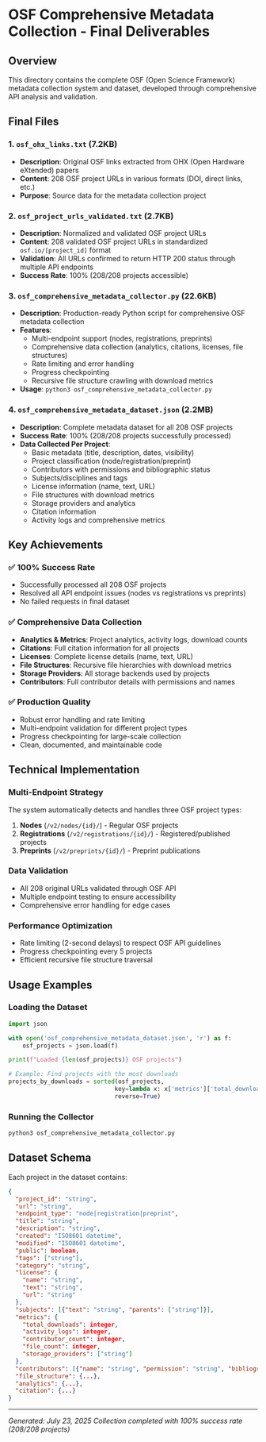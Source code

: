 # OSF Comprehensive Metadata Collection - Final Deliverables

## Overview
This directory contains the complete OSF (Open Science Framework) metadata collection system and dataset, developed through comprehensive API analysis and validation.

## Final Files

### 1. `osf_ohx_links.txt` (7.2KB)
- **Description**: Original OSF links extracted from OHX (Open Hardware eXtended) papers
- **Content**: 208 OSF project URLs in various formats (DOI, direct links, etc.)
- **Purpose**: Source data for the metadata collection project

### 2. `osf_project_urls_validated.txt` (2.7KB)
- **Description**: Normalized and validated OSF project URLs
- **Content**: 208 validated OSF project URLs in standardized `osf.io/[project_id]` format
- **Validation**: All URLs confirmed to return HTTP 200 status through multiple API endpoints
- **Success Rate**: 100% (208/208 projects accessible)

### 3. `osf_comprehensive_metadata_collector.py` (22.6KB)
- **Description**: Production-ready Python script for comprehensive OSF metadata collection
- **Features**:
  - Multi-endpoint support (nodes, registrations, preprints)
  - Comprehensive data collection (analytics, citations, licenses, file structures)
  - Rate limiting and error handling
  - Progress checkpointing
  - Recursive file structure crawling with download metrics
- **Usage**: `python3 osf_comprehensive_metadata_collector.py`

### 4. `osf_comprehensive_metadata_dataset.json` (2.2MB)
- **Description**: Complete metadata dataset for all 208 OSF projects
- **Success Rate**: 100% (208/208 projects successfully processed)
- **Data Collected Per Project**:
  - Basic metadata (title, description, dates, visibility)
  - Project classification (node/registration/preprint)
  - Contributors with permissions and bibliographic status
  - Subjects/disciplines and tags
  - License information (name, text, URL)
  - File structures with download metrics
  - Storage providers and analytics
  - Citation information
  - Activity logs and comprehensive metrics

## Key Achievements

### ✅ 100% Success Rate
- Successfully processed all 208 OSF projects
- Resolved all API endpoint issues (nodes vs registrations vs preprints)
- No failed requests in final dataset

### ✅ Comprehensive Data Collection
- **Analytics & Metrics**: Project analytics, activity logs, download counts
- **Citations**: Full citation information for all projects
- **Licenses**: Complete license details (name, text, URL)
- **File Structures**: Recursive file hierarchies with download metrics
- **Storage Providers**: All storage backends used by projects
- **Contributors**: Full contributor details with permissions and names

### ✅ Production Quality
- Robust error handling and rate limiting
- Multi-endpoint validation for different project types
- Progress checkpointing for large-scale collection
- Clean, documented, and maintainable code

## Technical Implementation

### Multi-Endpoint Strategy
The system automatically detects and handles three OSF project types:
1. **Nodes** (`/v2/nodes/{id}/`) - Regular OSF projects
2. **Registrations** (`/v2/registrations/{id}/`) - Registered/published projects  
3. **Preprints** (`/v2/preprints/{id}/`) - Preprint publications

### Data Validation
- All 208 original URLs validated through OSF API
- Multiple endpoint testing to ensure accessibility
- Comprehensive error handling for edge cases

### Performance Optimization
- Rate limiting (2-second delays) to respect OSF API guidelines
- Progress checkpointing every 5 projects
- Efficient recursive file structure traversal

## Usage Examples

### Loading the Dataset
```python
import json

with open('osf_comprehensive_metadata_dataset.json', 'r') as f:
    osf_projects = json.load(f)

print(f"Loaded {len(osf_projects)} OSF projects")

# Example: Find projects with the most downloads
projects_by_downloads = sorted(osf_projects, 
                              key=lambda x: x['metrics']['total_downloads'], 
                              reverse=True)
```

### Running the Collector
```bash
python3 osf_comprehensive_metadata_collector.py
```

## Dataset Schema
Each project in the dataset contains:
```json
{
  "project_id": "string",
  "url": "string", 
  "endpoint_type": "node|registration|preprint",
  "title": "string",
  "description": "string",
  "created": "ISO8601 datetime",
  "modified": "ISO8601 datetime",
  "public": boolean,
  "tags": ["string"],
  "category": "string",
  "license": {
    "name": "string",
    "text": "string", 
    "url": "string"
  },
  "subjects": [{"text": "string", "parents": ["string"]}],
  "metrics": {
    "total_downloads": integer,
    "activity_logs": integer,
    "contributor_count": integer,
    "file_count": integer,
    "storage_providers": ["string"]
  },
  "contributors": [{"name": "string", "permission": "string", "bibliographic": boolean}],
  "file_structure": {...},
  "analytics": {...},
  "citation": {...}
}
```

---
*Generated: July 23, 2025*
*Collection completed with 100% success rate (208/208 projects)*